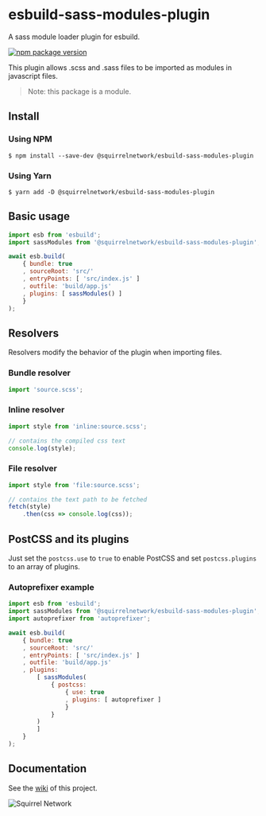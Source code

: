 # esbuild-sass-modules-plugin
A sass module loader plugin for esbuild.

[![npm package version](https://img.shields.io/npm/v/@squirrelnetwork/esbuild-sass-modules-plugin?label=%40squirrelnetwork%2Fesbuild-sass-modules-plugin&logo=npm)](https://www.npmjs.com/package/@squirrelnetwork/esbuild-sass-modules-plugin)

This plugin allows .scss and .sass files to be imported as modules in javascript
files.

> Note: this package is a module.

## Install

### Using NPM
```shell
$ npm install --save-dev @squirrelnetwork/esbuild-sass-modules-plugin
```

### Using Yarn
```shell
$ yarn add -D @squirrelnetwork/esbuild-sass-modules-plugin
```

## Basic usage

```js
import esb from 'esbuild';
import sassModules from '@squirrelnetwork/esbuild-sass-modules-plugin';

await esb.build(
	{ bundle: true
	, sourceRoot: 'src/'
	, entryPoints: [ 'src/index.js' ]
	, outfile: 'build/app.js'
	, plugins: [ sassModules() ]
	}
);
```

## Resolvers

Resolvers modify the behavior of the plugin when importing files.

### Bundle resolver

```js
import 'source.scss';
```

### Inline resolver

```js
import style from 'inline:source.scss';

// contains the compiled css text
console.log(style);
```

### File resolver

```js
import style from 'file:source.scss';

// contains the text path to be fetched
fetch(style)
	.then(css => console.log(css));
```

## PostCSS and its plugins

Just set the `postcss.use` to `true` to enable PostCSS and set `postcss.plugins`
to an array of plugins.

### Autoprefixer example

```js
import esb from 'esbuild';
import sassModules from '@squirrelnetwork/esbuild-sass-modules-plugin';
import autoprefixer from 'autoprefixer';

await esb.build(
	{ bundle: true
	, sourceRoot: 'src/'
	, entryPoints: [ 'src/index.js' ]
	, outfile: 'build/app.js'
	, plugins:
		[ sassModules(
			{ postcss:
				{ use: true
				, plugins: [ autoprefixer ]
				}
			}
		)
		]
	}
);
```

## Documentation

See the [wiki](https://github.com/Squirrel-Network/esbuild-sass-modules-plugin/wiki/)
of this project.

![Squirrel Network](https://avatars.githubusercontent.com/u/61167371?s=200&v=4)
